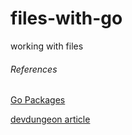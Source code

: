 # files-with-go
working with files

###### References
[Go Packages](https://golang.org/pkg/)

[devdungeon article](http://devdungeon.com/content/working-files-go)
